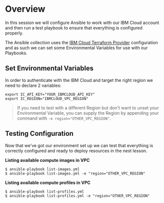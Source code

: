 # Overview
In this session we will configure Ansible to work with our IBM Cloud account and then run a test playbook to ensure that everything is configured properly. 

The Ansible collection uses the [IBM Cloud Terraform Provider](https://registry.terraform.io/providers/IBM-Cloud/ibm/latest/docs) configuration and as such we can set some Environmental Variables for use with our Playbooks. 

## Set Environmental Variables 

In order to authenticate with the IBM Cloud and target the right region we need to declare 2 variables:

```
export IC_API_KEY="YOUR_IBMCLOUD_API_KEY"
export IC_REGION="IBMCLOUD_VPC_REGION"
```


> If you need to test with a different Region but don't want to unset your Environmental Variable, you can supply the Region by appending your command with `-e region="OTHER_VPC_REGION"`. 

## Testing Configuration 

Now that we've got our environment set up we can test that everything is correctly configured and ready to deploy resources in the nest lesson.

**Listing available compute images in VPC**

```
$ ansible-playbook list-images.yml
$ ansible-playbook list-images.yml -e "region="OTHER_VPC_REGION"
```

**Listing available compute profiles in VPC**

```shell
$ ansible-playbook list-profiles.yml
$ ansible-playbook list-profiles.yml -e "region="OTHER_VPC_REGION"
```
